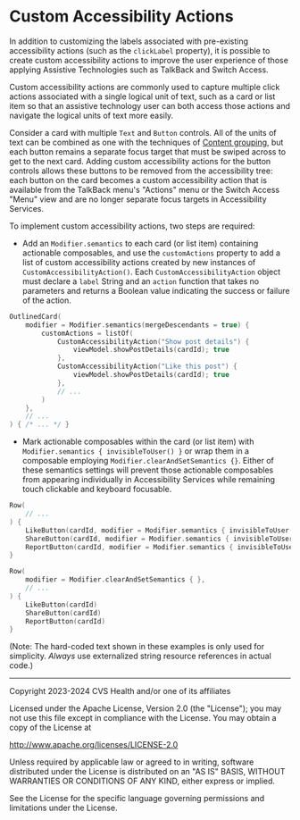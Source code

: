 # Custom Accessibility Actions
In addition to customizing the labels associated with pre-existing accessibility actions (such as the `clickLabel` property), it is possible to create custom accessibility actions to improve the user experience of those applying Assistive Technologies such as TalkBack and Switch Access.

Custom accessibility actions are commonly used to capture multiple click actions associated with a single logical unit of text, such as a card or list item so that an assistive technology user can both access those actions and navigate the logical units of text more easily.

Consider a card with multiple `Text` and `Button` controls. All of the units of text can be combined as one with the techniques of [Content grouping](../content/ContentGrouping.md), but each button remains a separate focus target that must be swiped across to get to the next card. Adding custom accessibility actions for the button controls allows these buttons to be removed from the accessibility tree: each button on the card becomes a custom accessibility action that is available from the TalkBack menu's "Actions" menu or the Switch Access "Menu" view and are no longer separate focus targets in Accessibility Services.

To implement custom accessibility actions, two steps are required:

* Add an `Modifier.semantics` to each card (or list item) containing actionable composables, and use the `customActions` property to add a list of custom accessibility actions created by new instances of `CustomAccessibilityAction()`. Each `CustomAccessibilityAction` object must declare a `label` String and an `action` function that takes no parameters and returns a Boolean value indicating the success or failure of the action.

```kotlin
OutlinedCard(
    modifier = Modifier.semantics(mergeDescendants = true) {
        customActions = listOf(
            CustomAccessibilityAction("Show post details") {
                viewModel.showPostDetails(cardId); true
            },
            CustomAccessibilityAction("Like this post") {
                viewModel.showPostDetails(cardId); true
            },
            // ...
        )
    },
    // ...
) { /* ... */ }
```

* Mark actionable composables within the card (or list item) with `Modifier.semantics { invisibleToUser() }` or wrap them in a composable employing `Modifier.clearAndSetSemantics {}`. Either of these semantics settings will prevent those actionable composables from appearing individually in Accessibility Services while remaining touch clickable and keyboard focusable.

```kotlin
Row(
    // ...
) {
    LikeButton(cardId, modifier = Modifier.semantics { invisibleToUser() })
    ShareButton(cardId, modifier = Modifier.semantics { invisibleToUser() })
    ReportButton(cardId, modifier = Modifier.semantics { invisibleToUser() }) 
}
```

```kotlin
Row(
    modifier = Modifier.clearAndSetSemantics { },
    // ...
) {
    LikeButton(cardId)
    ShareButton(cardId)
    ReportButton(cardId)
}
```

(Note: The hard-coded text shown in these examples is only used for simplicity. _Always_ use externalized string resource references in actual code.)

----

Copyright 2023-2024 CVS Health and/or one of its affiliates

Licensed under the Apache License, Version 2.0 (the "License");
you may not use this file except in compliance with the License.
You may obtain a copy of the License at

http://www.apache.org/licenses/LICENSE-2.0

Unless required by applicable law or agreed to in writing, software
distributed under the License is distributed on an "AS IS" BASIS,
WITHOUT WARRANTIES OR CONDITIONS OF ANY KIND, either express or implied.

See the License for the specific language governing permissions and
limitations under the License.